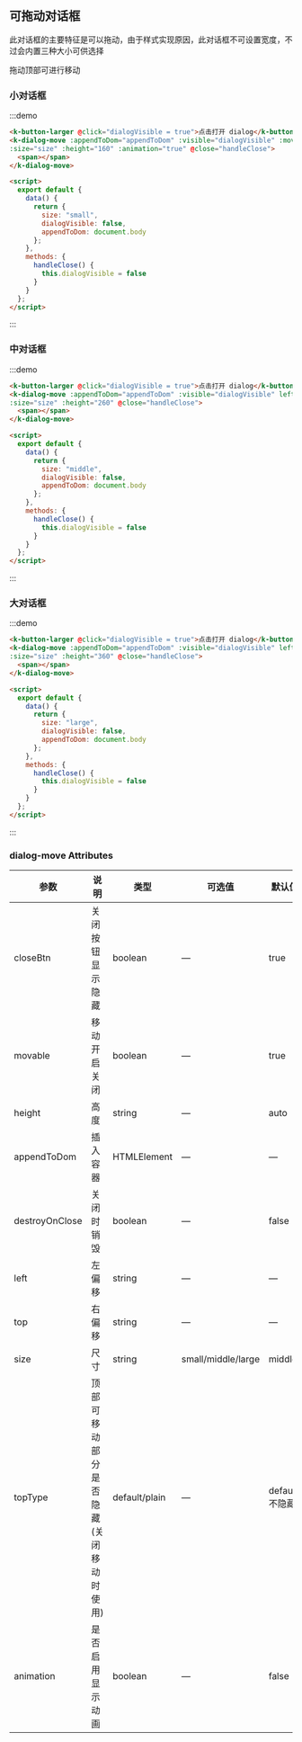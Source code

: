 ## 可拖动对话框

此对话框的主要特征是可以拖动，由于样式实现原因，此对话框不可设置宽度，不过会内置三种大小可供选择

拖动顶部可进行移动

### 小对话框

:::demo
```html
<k-button-larger @click="dialogVisible = true">点击打开 dialog</k-button-larger>
<k-dialog-move :appendToDom="appendToDom" :visible="dialogVisible" :movable="false" left="50%" top="50%"
:size="size" :height="160" :animation="true" @close="handleClose">
  <span></span>
</k-dialog-move>

<script>
  export default {
    data() {
      return {
        size: "small",
        dialogVisible: false,
        appendToDom: document.body
      };
    },
    methods: {
      handleClose() {
        this.dialogVisible = false
      }
    }
  };
</script>
```
:::

### 中对话框

:::demo
```html
<k-button-larger @click="dialogVisible = true">点击打开 dialog</k-button-larger>
<k-dialog-move :appendToDom="appendToDom" :visible="dialogVisible" left="40%" top="40%"
:size="size" :height="260" @close="handleClose">
  <span></span>
</k-dialog-move>

<script>
  export default {
    data() {
      return {
        size: "middle",
        dialogVisible: false,
        appendToDom: document.body
      };
    },
    methods: {
      handleClose() {
        this.dialogVisible = false
      }
    }
  };
</script>
```
:::

### 大对话框

:::demo
```html
<k-button-larger @click="dialogVisible = true">点击打开 dialog</k-button-larger>
<k-dialog-move :appendToDom="appendToDom" :visible="dialogVisible" left="30%" top="30%"
:size="size" :height="360" @close="handleClose">
  <span></span>
</k-dialog-move>

<script>
  export default {
    data() {
      return {
        size: "large",
        dialogVisible: false,
        appendToDom: document.body
      };
    },
    methods: {
      handleClose() {
        this.dialogVisible = false
      }
    }
  };
</script>
```
:::

### dialog-move Attributes
| 参数      | 说明          | 类型      | 可选值                           | 默认值  |
|---------- |-------------- |---------- |--------------------------------  |-------- |
| closeBtn | 关闭按钮显示隐藏 | boolean | — | true |
| movable | 移动开启关闭 | boolean | — | true |
| height | 高度 | string | — | auto |
| appendToDom | 插入容器 | HTMLElement | — | — |
| destroyOnClose | 关闭时销毁 | boolean | — | false |
| left | 左偏移 | string | — | — |
| top | 右偏移 | string | — | — |
| size | 尺寸 | string | small/middle/large | middle |
| topType | 顶部可移动部分是否隐藏(关闭移动时使用) | default/plain | — | default, 不隐藏 |
| animation | 是否启用显示动画 | boolean | — | false |
